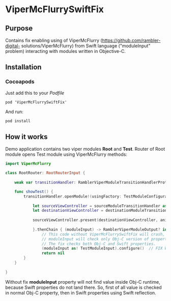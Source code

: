 # ViperMcFlurrySwiftFix

## Purpose
Contains fix enabling using of ViperMcFlurry (https://github.com/rambler-digital-
solutions/ViperMcFlurry) from Swift language ("moduleInput" problem) interacting with
modules written in Objective-C.

## Installation

### Cocoapods

Just add this to your *Podfile*

```
pod 'ViperMcFlurrySwiftFix'
```

And run:

```bash
pod install
```

## How it works

Demo application contains two viper modules **Root** and **Test**. Router of Root module opens Test module using ViperMcFlurry methods:

```swift
import ViperMcFlurry

class RootRouter: RootRouterInput {
    
    weak var transitionHandler: RamblerViperModuleTransitionHandlerProtocol!

    func showTest() {
        transitionHandler.openModule!(usingFactory: TestModuleConfigurator()) { (sourceModuleTransitionHandler, destinationModuleTransitionHandler) in
            
            let sourceViewController = sourceModuleTransitionHandler as! UIViewController
            let destinationViewController = destinationModuleTransitionHandler as! UIViewController
            
            sourceViewController.present(destinationViewController, animated: true, completion: nil)
            
            }.thenChain { (moduleInput) -> RamblerViperModuleOutput? in
                // This code without ViperMcFlurrySwiftFix will crash, because
                // moduleInput will check only Obj-C version of property and returns nil.
                // The fix checks both Obj-C and Swift properties.
                (moduleInput as! TestModuleInput).configure()  // FIX WORKS HERE!!!
                return nil
        }
    }
    
}
```

Without fix **moduleInput** property will not find value inside Obj-C runtime, because Swift properties do not
land there. So, first of all value is checked in normal Obj-C property, then in Swift properties using Swift reflection.
